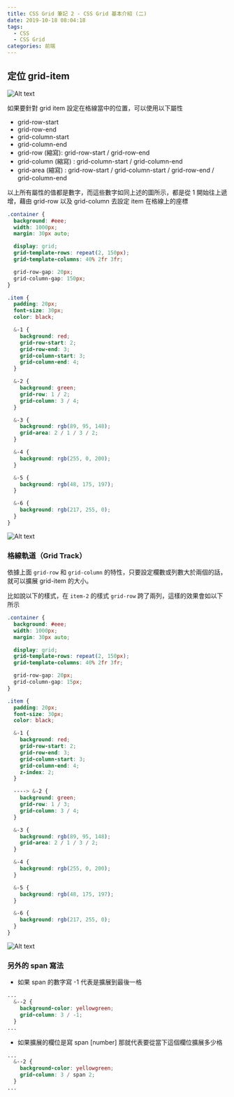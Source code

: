 ```yaml
---
title: CSS Grid 筆記 2 - CSS Grid 基本介紹 (二)
date: 2019-10-18 08:04:18
tags:
  - CSS
  - CSS Grid
categories: 前端
---
```


## 定位 grid-item
![Alt text](https://firebasestorage.googleapis.com/v0/b/it-blog-a274d.appspot.com/o/grid_3.PNG?alt=media&token=0e1f9be2-6a2e-4e52-b329-554bdc12a482
)

如果要針對 grid item 設定在格線當中的位置，可以使用以下屬性
* grid-row-start
* grid-row-end
* grid-column-start
* grid-column-end
* grid-row (縮寫): grid-row-start / grid-row-end
* grid-column (縮寫) : grid-column-start / grid-column-end
* grid-area (縮寫) : grid-row-start / grid-column-start / grid-row-end / grid-column-end

以上所有屬性的值都是數字，而這些數字如同上述的圖所示，都是從 1 開始往上遞增，藉由 grid-row 以及 grid-column 去設定 item 在格線上的座標

``` SCSS
.container {
  background: #eee;
  width: 1000px;
  margin: 30px auto;

  display: grid;
  grid-template-rows: repeat(2, 150px);
  grid-template-columns: 40% 2fr 3fr;

  grid-row-gap: 20px;
  grid-column-gap: 150px;
}

.item {
  padding: 20px;
  font-size: 30px;
  color: black;

  &-1 {
    background: red;
    grid-row-start: 2;
    grid-row-end: 3;
    grid-column-start: 3;
    grid-column-end: 4;
  }

  &-2 {
    background: green;
    grid-row: 1 / 2;
    grid-column: 3 / 4;
  }

  &-3 {
    background: rgb(89, 95, 148);
    grid-area: 2 / 1 / 3 / 2;
  }

  &-4 {
    background: rgb(255, 0, 200);
  }

  &-5 {
    background: rgb(48, 175, 197);
  }

  &-6 {
    background: rgb(217, 255, 0);
  }
}
```
![Alt text](https://firebasestorage.googleapis.com/v0/b/it-blog-a274d.appspot.com/o/grid_4.PNG?alt=media&token=9c0aaa7c-5b76-4338-ac90-7972cc8b601a)

### 格線軌道（Grid Track）
依據上面 `grid-row` 和 `grid-column` 的特性，只要設定欄數或列數大於兩個的話，就可以擴展 grid-item 的大小。

比如說以下的樣式，在 `item-2` 的樣式 `grid-row` 跨了兩列，這樣的效果會如以下所示
``` SCSS
.container {
  background: #eee;
  width: 1000px;
  margin: 30px auto;

  display: grid;
  grid-template-rows: repeat(2, 150px);
  grid-template-columns: 40% 2fr 3fr;

  grid-row-gap: 20px;
  grid-column-gap: 15px;
}

.item {
  padding: 20px;
  font-size: 30px;
  color: black;

  &-1 {
    background: red;
    grid-row-start: 2;
    grid-row-end: 3;
    grid-column-start: 3;
    grid-column-end: 4;
    z-index: 2;
  }

  ----> &-2 {
    background: green;
    grid-row: 1 / 3;
    grid-column: 3 / 4;
  }

  &-3 {
    background: rgb(89, 95, 148);
    grid-area: 2 / 1 / 3 / 2;
  }

  &-4 {
    background: rgb(255, 0, 200);
  }

  &-5 {
    background: rgb(48, 175, 197);
  }

  &-6 {
    background: rgb(217, 255, 0);
  }
}
```

![Alt text](https://firebasestorage.googleapis.com/v0/b/it-blog-a274d.appspot.com/o/spaaning-1.PNG?alt=media&token=7bfb0c57-2ec5-441d-8ffa-d6f584c2d44b)

### 另外的 span 寫法

* 如果 span 的數字寫 -1 代表是擴展到最後一格

``` SCSS
...
  &--2 {
    background-color: yellowgreen;
    grid-column: 3 / -1;
  }
...
```

* 如果擴展的欄位是寫 span [number] 那就代表要從當下這個欄位擴展多少格
``` SCSS
...
  &--2 {
    background-color: yellowgreen;
    grid-column: 3 / span 2;
  }
...
```

